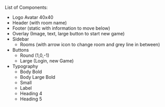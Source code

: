 
List of Components:
   - Logo Avatar 40x40
   - Header (with room name)
   - Footer (static with information to move below)
   - Overlay (Image, text, large button to start new game)
   - Sidebar
     - Rooms (with arrow icon to change room and grey line in between)
   - Buttons
     - Round (1,0,-1) 
     - Large (Login, new Game)
   - Typography
     - Body Bold
     - Body Large Bold
     - Small
     - Label
     - Heading 4
     - Heading 5